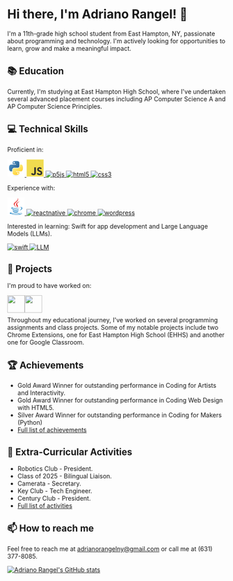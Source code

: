 # Hi there, I'm Adriano Rangel! 👋

I'm a 11th-grade high school student from East Hampton, NY, passionate about programming and technology. I'm actively looking for opportunities to learn, grow and make a meaningful impact.

## 📚 Education

Currently, I'm studying at East Hampton High School, where I've undertaken several advanced placement courses including AP Computer Science A and AP Computer Science Principles. 

## 💻 Technical Skills

Proficient in:
<p align="left">
  <a href="https://www.python.org/" target="_blank">
    <img src="https://raw.githubusercontent.com/devicons/devicon/master/icons/python/python-original.svg" alt="python" width="40" height="40"/>
  </a>
  <a href="https://developer.mozilla.org/en-US/docs/Web/JavaScript" target="_blank">
    <img src="https://raw.githubusercontent.com/devicons/devicon/master/icons/javascript/javascript-original.svg" alt="javascript" width="40" height="40"/>
  </a>
  <a href="https://p5js.org/" target="_blank">
    <img src="https://upload.wikimedia.org/wikipedia/commons/c/c6/P5.js_icon.svg" alt="p5js" width="40" height="40"/>
  </a>
  <a href="https://developer.mozilla.org/en-US/docs/Web/Guide/HTML/HTML5" target="_blank">
    <img src="https://cdn.worldvectorlogo.com/logos/html-1.svg" alt="html5" width="40" height="40"/>
  </a>
  <a href="https://developer.mozilla.org/en-US/docs/Web/CSS" target="_blank">
    <img src="https://cdn.worldvectorlogo.com/logos/css-3.svg" alt="css3" width="40" height="40"/>
  </a>
</p>

Experience with:
<p align="left">
  <a href="https://www.java.com" target="_blank">
    <img src="https://raw.githubusercontent.com/devicons/devicon/master/icons/java/java-original.svg" alt="java" width="40" height="40"/>
  </a>
  <a href="https://reactnative.dev/" target="_blank">
    <img src="https://reactnative.dev/img/header_logo.svg" alt="reactnative" width="40" height="40"/>
  </a>
  <a href="https://developer.chrome.com/docs/extensions/" target="_blank">
    <img src="https://upload.wikimedia.org/wikipedia/commons/e/e1/Google_Chrome_icon_%28February_2022%29.svg" alt="chrome" width="40" height="40"/>
  </a>
  <a href="https://wordpress.com/" target="_blank">
    <img src="https://cdn.worldvectorlogo.com/logos/wordpress-icon-1.svg" alt="wordpress" width="40" height="40"/>
  </a>
</p>

Interested in learning: Swift for app development and Large Language Models (LLMs).

<p align="left">
  <a href="https://developer.apple.com/swift/" target="_blank">
    <img src="https://developer.apple.com/swift/images/swift-logo.svg" alt="swift" width="40" height="40"/>
  </a>
  <a href="https://openai.com/research/">
    <img src="https://upload.wikimedia.org/wikipedia/commons/0/04/ChatGPT_logo.svg" alt="LLM" width="40" height="40"/>
  </a>
</p>

## 🎯 Projects

I'm proud to have worked on:

<a href="https://chrome.google.com/webstore/detail/ehhs-chrome-extension-v05/blcpgphidnljbfgncoaafbjhokeanaic">
  <img align="left" src="https://lh3.googleusercontent.com/IVFPi8FniFWyKAoa4BaPxVO3fPXTBc32sFv-XcsaqB-uRDIjWj6YiPw3JIV0nWX_OpYeMTRP7TzVUPcdV3yTFygOYg=w128-h128-e365-rj-sc0x00ffffff" width="40" height="40"/>
</a>

<a href="https://chrome.google.com/webstore/detail/classaway/paefibbdicikhmllmlkconnkmoacldog/related">
  <img align="left" src="https://lh3.googleusercontent.com/ta961N-3hPr8WfwSxFcP8RKxbZTI2m1_q_TN0pa-FqpYS0AC472SLVV5vm2BinLFHSArfV9Yo27VM49JsF9vEdTZT6s=w128-h128-e365-rj-sc0x00ffffff" width="40" height="40"/>
</a>

<br/>
<br/>

Throughout my educational journey, I've worked on several programming assignments and class projects. Some of my notable projects include two Chrome Extensions, one for East Hampton High School (EHHS) and another one for Google Classroom.

## 🏆 Achievements

- Gold Award Winner for outstanding performance in Coding for Artists and Interactivity.
- Gold Award Winner for outstanding performance in Coding Web Design with HTML5.
- Silver Award Winner for outstanding performance in Coding for Makers (Python)
- [Full list of achievements](https://github.com/adrimayy/Adriano-Rangel/blob/main/Adriano%20Rangel's%20Resume.pdf)

## 🚀 Extra-Curricular Activities

- Robotics Club - President.
- Class of 2025 - Bilingual Liaison.
- Camerata - Secretary.
- Key Club - Tech Engineer.
- Century Club - President.
- [Full list of activities](https://github.com/adrimayy/Adriano-Rangel/blob/main/Adriano%20Rangel's%20Resume.pdf)

## 📫 How to reach me

Feel free to reach me at [adrianorangelny@gmail.com](https://mail.google.com/mail/u/0/?view=cm&fs=1&to=adrianorangelny@gmail.com&tf=1) or call me at (631) 377-8085.

[![Adriano Rangel's GitHub stats](https://github-readme-stats.vercel.app/api?username=adrimayy)](https://github.com/anuraghazra/github-readme-stats)

